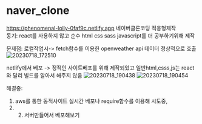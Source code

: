 ﻿# naver_clone
https://phenomenal-lolly-0faf9c.netlify.app
네이버클론코딩 적응형제작 <br>
동기: react를 사용하지 않고 순수 html css sass javascript를 더 공부하기위해 제작


문제점: 
로컬작업시-> fetch함수를 이용한 openweather api 데이터 정상적으로 호출
![20230718_172510](https://github.com/monty420420/naver_clone/assets/72345833/31e0e50d-c684-4f57-a699-796d3b2d90dd)

netlify에서 베포 -> 정적인 사이트베포를 위해 제작되었고 일반html,csss,js는 react와 달리 빌드를 알아서 해주지 않음
![20230718_190438](https://github.com/monty420420/naver_clone/assets/72345833/e1e2f571-cc78-48dd-8d29-951a6de6c84b)
![20230718_190454](https://github.com/monty420420/naver_clone/assets/72345833/ab49fce5-e7f8-4b1e-85fb-983e3c2ae0d9)

해결중:
1. aws를 통한 동적사이트 실시간 베포나 require함수를 이용해 시도중,
2. 2. 서버만들어서 베포해보기
